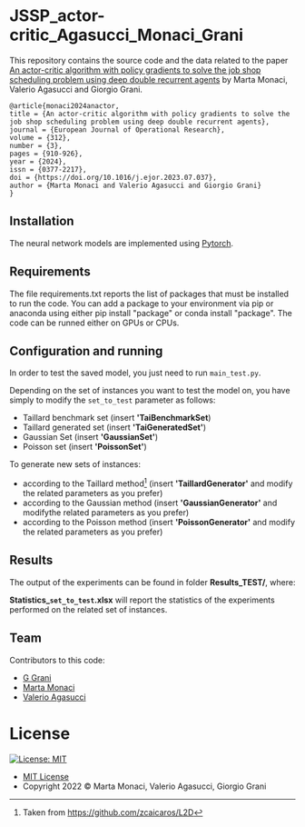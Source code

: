 # JSSP_actor-critic_Agasucci_Monaci_Grani
This repository contains the source code and the data related to the paper [An actor-critic algorithm with policy gradients to solve the job shop
scheduling problem using deep double recurrent agents](https://doi.org/10.1016/j.ejor.2023.07.037)
by Marta Monaci, Valerio Agasucci and Giorgio Grani.

```
@article{monaci2024anactor,
title = {An actor-critic algorithm with policy gradients to solve the job shop scheduling problem using deep double recurrent agents},
journal = {European Journal of Operational Research},
volume = {312},
number = {3},
pages = {910-926},
year = {2024},
issn = {0377-2217},
doi = {https://doi.org/10.1016/j.ejor.2023.07.037},
author = {Marta Monaci and Valerio Agasucci and Giorgio Grani}
}
```
## Installation
The neural network models are implemented using [Pytorch](https://pytorch.org/).

## Requirements
The file requirements.txt reports the list of packages that must be installed to run the code. You can add a package to your environment via pip or anaconda using either pip install "package" or conda install "package". The code can be runned either on GPUs or CPUs.

## Configuration and running

In order to test the saved model, you just need to run `main_test.py`. 

Depending on the set of instances you want to test the model on, you have simply to modify the `set_to_test` parameter as follows:

* Taillard benchmark set (insert **'TaiBenchmarkSet**)
* Taillard generated set (insert **'TaiGeneratedSet'**)
* Gaussian Set (insert **'GaussianSet'**)
* Poisson set (insert **'PoissonSet'**)

To generate new sets of instances:

* according to the Taillard method[^1] (insert **'TaillardGenerator'** and modify the related parameters as you prefer)
* according to the Gaussian method (insert **'GaussianGenerator'** and modifythe related parameters as you prefer)
* according to the Poisson method (insert **'PoissonGenerator'** and modify the related parameters as you prefer)

[^1]: Taken from https://github.com/zcaicaros/L2D

## Results

The output of the experiments can be found in folder **Results_TEST/**, where:

**Statistics_`set_to_test`.xlsx** will report the statistics of the experiments performed on the related set of instances.

## Team

Contributors to this code:

* [G Grani](https://github.com/GiorgioGrani)
* [Marta Monaci](https://github.com/m-monaci)
* [Valerio Agasucci](https://github.com/Valerio1994a)

# License

[![License: MIT](https://img.shields.io/badge/License-MIT-yellow.svg)](https://opensource.org/licenses/MIT)

* [MIT License](https://opensource.org/licenses/mit-license.php)
* Copyright 2022 © Marta Monaci, Valerio Agasucci, Giorgio Grani
